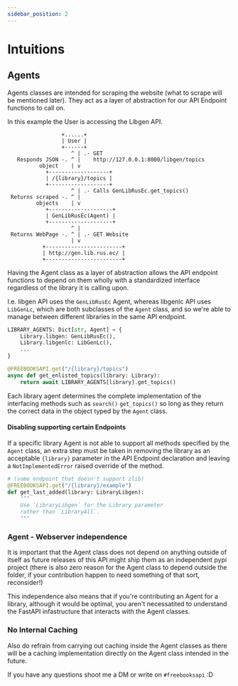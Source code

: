 ```yaml
---
sidebar_position: 2
---
```


# Intuitions

## Agents

Agents classes are intended for scraping the website (what to scrape will be mentioned later). They act as a layer of abstraction for our API Endpoint functions to call on.

In this example the User is accessing the Libgen API.

```
                 +......+
                 | User |
                 +------+
                    ^ | .- GET
   Responds JSON -. ^ |    http://127.0.0.1:8000/libgen/topics
          object    | v
            +-------------------+
            | /{library}/topics |
            +-------------------+
                    ^ | .- Calls GenLibRusEc.get_topics()
 Returns scraped -. ^ |
         objects    | v
            +--------------------+
            | GenLibRusEc(Agent) |
            +--------------------+
                    ^ |
 Returns WebPage -. ^ | .- GET Website
                    | v
           +------------------------+
           | http://gen.lib.rus.ec/ |
           +------------------------+
```

Having the Agent class as a layer of abstraction allows the API endpoint functions to depend on them wholly with a standardized interface regardless of the library it is calling upon.

I.e. libgen API uses the `GenLibRusEc` Agent, whereas libgenlc API uses `LibGenLc`, which are both subclasses of the `Agent` class, and so we're able to manage between different libraries in the same API endpoint.

```py
LIBRARY_AGENTS: Dict[str, Agent] = {
    Library.libgen: GenLibRusEc(),
    Library.libgenlc: LibGenLc(),
    ...
}

@FREEBOOKSAPI.get("/{library}/topics")
async def get_enlisted_topics(library: Library):
    return await LIBRARY_AGENTS[library].get_topics()
```

Each library agent determines the complete implementation of the interfacing methods such as `search()` `get_topics()` so long as they return the correct data in the object typed by the `Agent` class.

#### Disabling supporting certain Endpoints

If a specific library Agent is not able to support all methods specified by the `Agent` class, an extra step must be taken in removing the library as an acceptable `{library}` parameter in the API Endpoint declaration and leaving a `NotImplementedError` raised override of the method.

```py
# (some endpoint that doesn't support zlib)
@FREEBOOKSAPI.get("/{library}/example")
def get_last_added(library: LibraryLibgen):
    """
    Use `LibraryLibgen` for the Library parameter
    rather than `LibraryAll`.
    """
```

### Agent - Webserver independence

It is important that the Agent class does not depend on anything outside of itself as future releases of this API might ship them as an independent pypi project (there is also zero reason for the Agent class to depend outside the folder, if your contribution happen to need something of that sort, reconsider!)

This independence also means that if you're contributing an Agent for a library, although it would be optimal, you aren't necessatited to understand the FastAPI infastructure that interacts with the Agent classes.

### No Internal Caching

Also do refrain from carrying out caching inside the Agent classes as there will be a caching implementation directly on the Agent class intended in the future.

If you have any questions shoot me a DM or write on `#freebooksapi` :D
